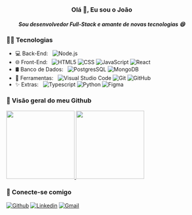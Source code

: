 <h3 align="center">Olá 👋, Eu sou o João</h3>
<h5 align="center">Sou desenvolvedor Full-Stack e amante de novas tecnologias 😄</h5>

<h3>🐱‍👤 Tecnologias</h3>

- 💻 Back-End: &nbsp;
  ![Node.js](https://img.shields.io/badge/-Node.js-333333?style=flat&logo=node.js)
- 🌐 Front-End: &nbsp;
  ![HTML5](https://img.shields.io/badge/-HTML5-333333?style=flat&logo=HTML5)
  ![CSS](https://img.shields.io/badge/-CSS-333333?style=flat&logo=CSS3&logoColor=1572B6)
  ![JavaScript](https://img.shields.io/badge/-JavaScript-333333?style=flat&logo=javascript)
  ![React](https://img.shields.io/badge/-React-333333?style=flat&logo=react)
- 🛢 Banco de Dados: &nbsp;
  ![PostgresSQL](https://img.shields.io/badge/-PostgresSQL-333333?style=flat&logo=postgreSQL)
  ![MongoDB](https://img.shields.io/badge/-MongoDB-333333?style=flat&logo=mongodb)
- 🔧 Ferramentas: &nbsp;
  ![Visual Studio Code](https://img.shields.io/badge/-Visual%20Studio%20Code-333333?style=flat&logo=visual-studio-code&logoColor=007ACC)
  ![Git](https://img.shields.io/badge/-Git-333333?style=flat&logo=git)
  ![GitHub](https://img.shields.io/badge/-GitHub-333333?style=flat&logo=github)
- ✨ Extras: &nbsp;
  ![Typescript](https://img.shields.io/badge/-Typescript-333333?style=flat&logo=typescript)
  ![Python](https://img.shields.io/badge/-Python-333333?style=flat&logo=python)
  ![Figma](https://img.shields.io/badge/-Figma-333333?style=flat&logo=Figma&logoColor=007ACC)

<h3>🧾 Visão geral do meu Github</h3>

<a href="https://github.com/joaojr2711">
  <img height="180em" src="https://github-readme-stats.vercel.app/api?username=joaojr2711&show_icons=true&theme=dr%C3%A1cula&count_private=true"/>
  <img height="180em" src="https://github-readme-stats.vercel.app/api/top-langs/?username=joaojr2711&theme=dr%C3%A1cula&layout=compact" />
</a>


<h3>🤝 Conecte-se comigo</h3>

[![Github](https://img.shields.io/badge/-Github-ffffff?style=flat&logo=Github&logoColor=000)](https://github.com/joaojr2711)
[![Linkedin](https://img.shields.io/badge/-LinkedIn-blue?style=flat&logo=Linkedin&logoColor=white)](https://www.linkedin.com/in/jo%C3%A3o-batista-oliveira-de-souza-jr/)
[![Gmail](https://img.shields.io/badge/-Gmail-c14438?style=flat&logo=Gmail&logoColor=white)](mailto:joaobosjunior@gmail.com)
